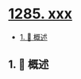 # [1285. xxx](https://github.com/Tdahuyou/TNotes.leetcode/tree/main/notes/1285.%20xxx)

<!-- region:toc -->

- [1. 📝 概述](#1--概述)

<!-- endregion:toc -->

## 1. 📝 概述
